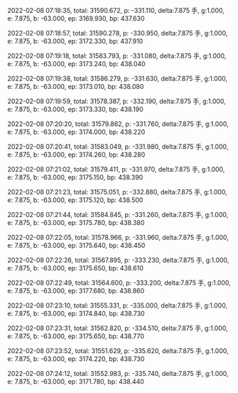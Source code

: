 2022-02-08 07:18:35, total: 31590.672, p: -331.110, delta:7.875 手, g:1.000, e: 7.875, b: -63.000, ep: 3169.930, bp: 437.630

2022-02-08 07:18:57, total: 31590.278, p: -330.950, delta:7.875 手, g:1.000, e: 7.875, b: -63.000, ep: 3172.330, bp: 437.910

2022-02-08 07:19:18, total: 31583.793, p: -331.080, delta:7.875 手, g:1.000, e: 7.875, b: -63.000, ep: 3173.240, bp: 438.040

2022-02-08 07:19:38, total: 31586.279, p: -331.630, delta:7.875 手, g:1.000, e: 7.875, b: -63.000, ep: 3173.010, bp: 438.080

2022-02-08 07:19:59, total: 31578.387, p: -332.190, delta:7.875 手, g:1.000, e: 7.875, b: -63.000, ep: 3173.330, bp: 438.190

2022-02-08 07:20:20, total: 31579.862, p: -331.760, delta:7.875 手, g:1.000, e: 7.875, b: -63.000, ep: 3174.000, bp: 438.220

2022-02-08 07:20:41, total: 31583.049, p: -331.980, delta:7.875 手, g:1.000, e: 7.875, b: -63.000, ep: 3174.260, bp: 438.280

2022-02-08 07:21:02, total: 31579.411, p: -331.970, delta:7.875 手, g:1.000, e: 7.875, b: -63.000, ep: 3175.150, bp: 438.390

2022-02-08 07:21:23, total: 31575.051, p: -332.880, delta:7.875 手, g:1.000, e: 7.875, b: -63.000, ep: 3175.120, bp: 438.500

2022-02-08 07:21:44, total: 31584.845, p: -331.260, delta:7.875 手, g:1.000, e: 7.875, b: -63.000, ep: 3175.780, bp: 438.380

2022-02-08 07:22:05, total: 31578.966, p: -331.960, delta:7.875 手, g:1.000, e: 7.875, b: -63.000, ep: 3175.640, bp: 438.450

2022-02-08 07:22:26, total: 31567.895, p: -333.230, delta:7.875 手, g:1.000, e: 7.875, b: -63.000, ep: 3175.650, bp: 438.610

2022-02-08 07:22:49, total: 31564.600, p: -333.200, delta:7.875 手, g:1.000, e: 7.875, b: -63.000, ep: 3177.680, bp: 438.860

2022-02-08 07:23:10, total: 31555.331, p: -335.000, delta:7.875 手, g:1.000, e: 7.875, b: -63.000, ep: 3174.840, bp: 438.730

2022-02-08 07:23:31, total: 31562.820, p: -334.510, delta:7.875 手, g:1.000, e: 7.875, b: -63.000, ep: 3175.650, bp: 438.770

2022-02-08 07:23:52, total: 31551.629, p: -335.620, delta:7.875 手, g:1.000, e: 7.875, b: -63.000, ep: 3174.220, bp: 438.730

2022-02-08 07:24:12, total: 31552.983, p: -335.740, delta:7.875 手, g:1.000, e: 7.875, b: -63.000, ep: 3171.780, bp: 438.440